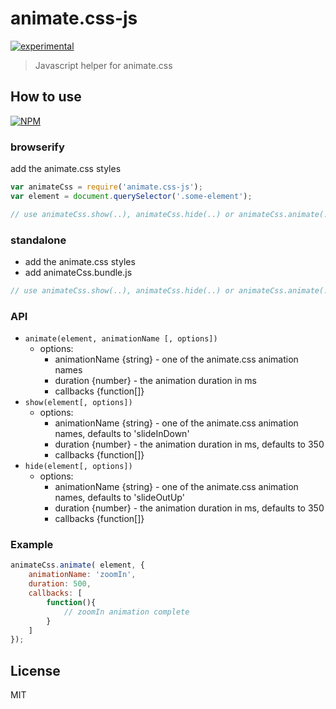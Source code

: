 # animate.css-js 

[![experimental](http://badges.github.io/stability-badges/dist/experimental.svg)](http://github.com/badges/stability-badges)

> Javascript helper for animate.css

## How to use

[![NPM](https://nodei.co/npm/animate.css-js.png?downloads=true)](https://nodei.co/npm/animate.css-js/)

### browserify

add the animate.css styles

```js
var animateCss = require('animate.css-js');
var element = document.querySelector('.some-element');

// use animateCss.show(..), animateCss.hide(..) or animateCss.animate(..)
```

### standalone

- add the animate.css styles
- add animateCss.bundle.js


```js
// use animateCss.show(..), animateCss.hide(..) or animateCss.animate(..)
```

### API

- `animate(element, animationName [, options])`
    - options:
        - animationName {string} - one of the animate.css animation names
        - duration {number} - the animation duration in ms
        - callbacks {function[]}
- `show(element[, options])`
     - options:
        - animationName {string} - one of the animate.css animation names, defaults to 'slideInDown'
        - duration {number} - the animation duration in ms, defaults to 350
        - callbacks {function[]}
- `hide(element[, options])`
    - options:
        - animationName {string} - one of the animate.css animation names, defaults to 'slideOutUp'
        - duration {number} - the animation duration in ms, defaults to 350
        - callbacks {function[]}

### Example

```js
animateCss.animate( element, {
    animationName: 'zoomIn', 
    duration: 500,
    callbacks: [
        function(){ 
            // zoomIn animation complete 
        }
    ]
});
```

## License

MIT